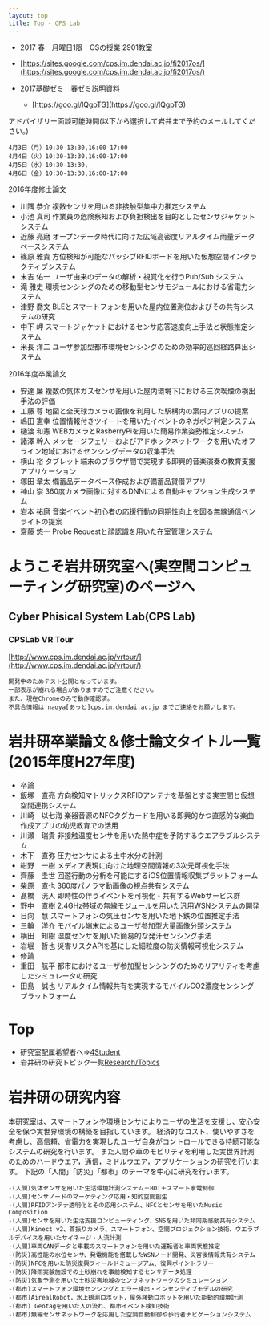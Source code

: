 ```yaml
---
layout: top
title: Top - CPS Lab
---
```


- 2017 春　月曜日1限　OSの授業 2901教室
- [https://sites.google.com/cps.im.dendai.ac.jp/fi2017os/](https://sites.google.com/cps.im.dendai.ac.jp/fi2017os/)

- 2017基礎ゼミ　春ゼミ説明資料
    - [https://goo.gl/lQgpTG](https://goo.gl/lQgpTG)


アドバイザリー面談可能時間(以下から選択して岩井まで予約のメールしてください。)

```text
4月3日（月）10:30-13:30,16:00-17:00
4月4日（火）10:30-13:30,16:00-17:00
4月5日（水）10:30-13:30,
4月6日（金）10:30-13:30,16:00-17:00
```

2016年度修士論文

- 川隅 恭介	複数センサを用いる非接触型集中力推定システム
- 小池 真司	作業員の危険察知および負担検出を目的としたセンサジャケットシステム
- 近藤 亮磨	オープンデータ時代に向けた広域高密度リアルタイム雨量データベースシステム
- 篠原 雅貴	方位検知が可能なパッシブRFIDボードを用いた仮想空間インタラクティブシステム
- 末吉 佑一	ユーザ由来のデータの解析・視覚化を行うPub/Sub システム
- 滝 雅史	環境センシングのための移動型センサモジュールにおける省電力システム
- 津野 喬文	BLEとスマートフォンを用いた屋内位置測位およびその共有システムの研究
- 中下 岬	スマートジャケットにおけるセンサ応答速度向上手法と状態推定システム
- 米長 洋二	ユーザ参加型都市環境センシングのための効率的巡回経路算出システム

2016年度卒業論文

- 安達 廉	複数の気体ガスセンサを用いた屋内環境下における三次喫煙の検出手法の評価
- 工藤 尊	地図と全天球カメラの画像を利用した駅構内の案内アプリの提案
- 嶋田 憲幸	位置情報付きツイートを用いたイベントのネガポジ判定システム
- 樋渡 和憲	WEBカメラとRasberryPiを用いた簡易作業姿勢推定システム
- 諸澤 幹人	メッセージフェリーおよびアドホックネットワークを用いたオフライン地域におけるセンシングデータの収集手法
- 横山 裕	タブレット端末のブラウザ間で実現する即興的音楽演奏の教育支援アプリケーション
- 塚田 章太	備蓄品データベース作成および備蓄品貸借アプリ
- 神山 崇	360度カメラ画像に対するDNNによる自動キャプション生成システム
- 岩本 祐磨	音楽イベント初心者の応援行動の同期性向上を図る無線通信ペンライトの提案
- 齋藤 悠一	Probe Requestと顔認識を用いた在室管理システム

# ようこそ岩井研究室へ(実空間コンピューティング研究室)のページへ

## Cyber Phisical System Lab(CPS Lab)

### CPSLab VR Tour

[http://www.cps.im.dendai.ac.jp/vrtour/](http://www.cps.im.dendai.ac.jp/vrtour/)

```text
開発中のためテスト公開となっています。
一部表示が崩れる場合がありますのでご注意ください。
また、現在Chromeのみで動作確認済。
不具合情報は naoya[あっと]cps.im.dendai.ac.jp までご連絡をお願いします。
```

# 岩井研卒業論文＆修士論文タイトル一覧(2015年度H27年度)

- 卒論
- 飯塚　直亮	方向検知マトリックスRFIDアンテナを基盤とする実空間と仮想空間連携システム
- 川崎　以七海	楽器音源のNFCタグカードを用いる即興的かつ直感的な楽曲作成アプリの幼児教育での活用
- 川瀬　瑞貴	非接触温度センサを用いた熱中症を予防するウエアラブルシステム
- 木下　直弥	圧力センサによる土中水分の計測
- 紺野　一樹	メディア表現に向けた地理空間情報の3次元可視化手法
- 齊藤　圭世	回遊行動の分析を可能にするiOS位置情報収集プラットフォーム
- 柴原　直也	360度パノラマ動画像の視点共有システム
- 髙橋　洸人	即時性の伴うイベントを可視化・共有するWebサービス群
- 野中　直樹	2.4GHz帯域の無線モジュールを用いた汎用WSNシステムの開発
- 日向　慧	スマートフォンの気圧センサを用いた地下鉄の位置推定手法
- 三輪　洋介	モバイル端末によるユーザ参加型大量画像分類システム
- 横田　知樹	湿度センサを用いた簡易的な発汗センシング手法
- 岩堀　哲也	災害リスクAPIを基にした細粒度の防災情報可視化システム
- 修論
- 重田　航平	都市におけるユーザ参加型センシングのためのリアリティを考慮したシミュレータの研究
- 田島　誠也	リアルタイム情報共有を実現するモバイルCO2濃度センシングプラットフォーム

# Top

- 研究室配属希望者へ⇒[4Student](/4student)
- 岩井研の研究トピック一覧[Research/Topics](/Research/Topics)

# 岩井研の研究内容

本研究室は、スマートフォンや環境センサによりユーザの生活を支援し、安心安全を保つ実世界環境の構築を目指しています。
経済的なコスト、使いやすさを考慮し、高信頼、省電力を実現したユーザ自身がコントロールできる持続可能なシステムの研究を行います。 
また人間や車のモビリティを利用した実世界計測のためのハードウエア，通信，ミドルウエア，アプリケーションの研究を行います。
下記の「人間」「防災」「都市」のテーマを中心に研究を行います。

```text
-(人間)気体センサを用いた生活環境計測システム＋BOT＋スマート家電制御
-(人間)センサノードのマーケティング応用・知的空間創生
-(人間)RFIDアンテナ透明化とその応用システム、NFCとセンサを用いたMusic Composition
-(人間)センサを用いた生活支援コンピューティング、SNSを用いた非同期感動共有システム
-(人間)Kinect v2、首振りカメラ、スマートフォン、空間プロジェクション技術、ウエラブルデバイスを用いたサイネージ・人流計測
-(人間)車両CANデータと車載のスマートフォンを用いた運転者と車両状態推定
-(防災)高性能の水位センサ、発電機能を搭載したWSNノード開発、災害後情報共有システム
-(防災)NFCを用いた防災復興フィールドミュージアム、復興ポイントラリー
-(防災)降雨実験施設での土砂崩れを事前検知するセンサデータ処理
-(防災)気象予測を用いた土砂災害地域のセンサネットワークのシミュレーション
-(都市)スマートフォン環境センシングとエラー検出・インセンティブモデルの研究
-(都市)AirealRobot，水上観測ロボット，屋外移動ロボットを用いた能動的環境計測
-(都市) Geotagを用いた人の流れ、都市イベント検知技術
-(都市)無線センサネットワークを応用した空調自動制御や歩行者ナビゲーションシステム
```
